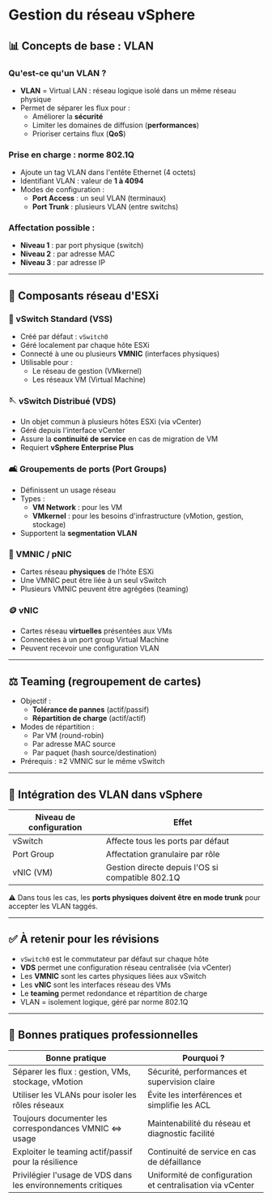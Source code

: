 # Gestion du réseau vSphere

## 📊 Concepts de base : VLAN

### Qu'est-ce qu'un VLAN ?

- **VLAN** = Virtual LAN : réseau logique isolé dans un même réseau physique
- Permet de séparer les flux pour :
    - Améliorer la **sécurité**
    - Limiter les domaines de diffusion (**performances**)
    - Prioriser certains flux (**QoS**)

### Prise en charge : norme **802.1Q**

- Ajoute un tag VLAN dans l'entête Ethernet (4 octets)
- Identifiant VLAN : valeur de **1 à 4094**
- Modes de configuration :
    - **Port Access** : un seul VLAN (terminaux)
    - **Port Trunk** : plusieurs VLAN (entre switchs)

### Affectation possible :

- **Niveau 1** : par port physique (switch)
- **Niveau 2** : par adresse MAC
- **Niveau 3** : par adresse IP

---

## 🚧 Composants réseau d'ESXi

### 🔌 vSwitch Standard (VSS)

- Créé par défaut : `vSwitch0`
- Géré localement par chaque hôte ESXi
- Connecté à une ou plusieurs **VMNIC** (interfaces physiques)
- Utilisable pour :
    - Le réseau de gestion (VMkernel)
    - Les réseaux VM (Virtual Machine)

### 🪡 vSwitch Distribué (VDS)

- Un objet commun à plusieurs hôtes ESXi (via vCenter)
- Géré depuis l'interface vCenter
- Assure la **continuité de service** en cas de migration de VM
- Requiert **vSphere Enterprise Plus**

### 🛋️ Groupements de ports (Port Groups)

- Définissent un usage réseau
- Types :
    - **VM Network** : pour les VM
    - **VMkernel** : pour les besoins d'infrastructure (vMotion, gestion, stockage)
- Supportent la **segmentation VLAN**

### 🚄 VMNIC / pNIC

- Cartes réseau **physiques** de l'hôte ESXi
- Une VMNIC peut être liée à un seul vSwitch
- Plusieurs VMNIC peuvent être agrégées (teaming)

### 🪙 vNIC

- Cartes réseau **virtuelles** présentées aux VMs
- Connectées à un port group Virtual Machine
- Peuvent recevoir une configuration VLAN

---

## ⚖️ Teaming (regroupement de cartes)

- Objectif :
    - **Tolérance de pannes** (actif/passif)
    - **Répartition de charge** (actif/actif)
- Modes de répartition :
    - Par VM (round-robin)
    - Par adresse MAC source
    - Par paquet (hash source/destination)
- Prérequis : ≥2 VMNIC sur le même vSwitch

---

## 🔗 Intégration des VLAN dans vSphere

|Niveau de configuration|Effet|
|---|---|
|vSwitch|Affecte tous les ports par défaut|
|Port Group|Affectation granulaire par rôle|
|vNIC (VM)|Gestion directe depuis l'OS si compatible 802.1Q|

⚠️ Dans tous les cas, les **ports physiques doivent être en mode trunk** pour accepter les VLAN taggés.

---

## ✅ À retenir pour les révisions

- `vSwitch0` est le commutateur par défaut sur chaque hôte
- **VDS** permet une configuration réseau centralisée (via vCenter)
- Les **VMNIC** sont les cartes physiques liées aux vSwitch
- Les **vNIC** sont les interfaces réseau des VMs
- Le **teaming** permet redondance et répartition de charge
- VLAN = isolement logique, géré par norme 802.1Q

---

## 📌 Bonnes pratiques professionnelles

|Bonne pratique|Pourquoi ?|
|---|---|
|Séparer les flux : gestion, VMs, stockage, vMotion|Sécurité, performances et supervision claire|
|Utiliser les VLANs pour isoler les rôles réseaux|Évite les interférences et simplifie les ACL|
|Toujours documenter les correspondances VMNIC <=> usage|Maintenabilité du réseau et diagnostic facilité|
|Exploiter le teaming actif/passif pour la résilience|Continuité de service en cas de défaillance|
|Privilégier l'usage de VDS dans les environnements critiques|Uniformité de configuration et centralisation via vCenter|
